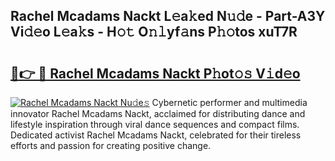 ## Rachel Mcadams Nackt L𝚎a𝚔ed N𝚞𝚍e - Part-A3Y Vi𝚍𝚎o L𝚎a𝚔s - H𝚘𝚝 O𝚗𝚕yf𝚊ns P𝚑𝚘tos xuT7R

# <h2><a href="http://kf0rusr.oniu.top/?m=Rachel+Mcadams+Nackt">🔗👉 🔴 Rachel Mcadams Nackt P𝚑ot𝚘𝚜 V𝚒d𝚎o</a></h2>

[![Rachel Mcadams Nackt Nu𝚍e𝚜](https://i.imgur.com/0qMVB7G.gif)](http://kf0rusr.oniu.top/?m=Rachel+Mcadams+Nackt)
Cybernetic performer and multimedia innovator Rachel Mcadams Nackt, acclaimed for distributing dance and lifestyle inspiration through viral dance sequences and compact films. Dedicated activist Rachel Mcadams Nackt, celebrated for their tireless efforts and passion for creating positive change.  
